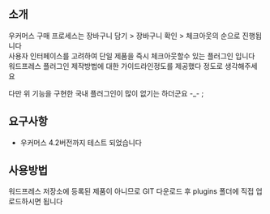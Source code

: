 ## 소개
우커머스 구매 프로세스는 장바구니 담기 > 장바구니 확인 > 체크아웃의 순으로 진행됩니다   
사용자 인터페이스를 고려하여 단일 제품을 즉시 체크아웃할수 있는 플러그인 입니다   
워드프레스 플러그인 제작방법에 대한 가이드라인정도를 제공했다 정도로 생각해주세요    

다만 위 기능을 구현한 국내 플러그인이 많이 없기는 하더군요 -_- ; 

## 요구사항 
- 우커머스 4.2버전까지 테스트 되었습니다 

## 사용방법 
워드프레스 저장소에 등록된 제품이 아니므로 GIT 다운로드 후 plugins 폴더에 직접 업로드하시면 됩니다

